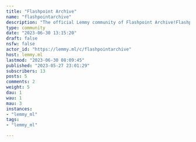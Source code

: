 ```yaml
---
title: "Flashpoint Archive" 
name: "flashpointarchive"
description: "The official Lemmy community of Flashpoint Archive!Flashpoint is an archive of webgames and interactives built on technologies such as Flash, HTML, Unity, and many others.We do not archive games published by Nitrome, as they have specifically requested we not include their games in the archive. To engage with their community and see their progress in porting games to HTML5, check out their community [here](https://lemmy.ml/c/nitrome).Website: https://bluemaxima.org/flashpoint/Follow us on Mastodon! https://fosstodon.org/@flashpointarchive"
type: community
date: "2023-06-30 13:15:20"
draft: false
nsfw: false
actor_id: "https://lemmy.ml/c/flashpointarchive"
host: lemmy.ml
lastmod: "2023-06-30 08:09:45"
published: "2023-05-27 23:01:29"
subscribers: 13
posts: 5
comments: 2
weight: 5
dau: 1
wau: 1
mau: 3
instances:
- "lemmy_ml"
tags: 
- "lemmy_ml"

---
```

